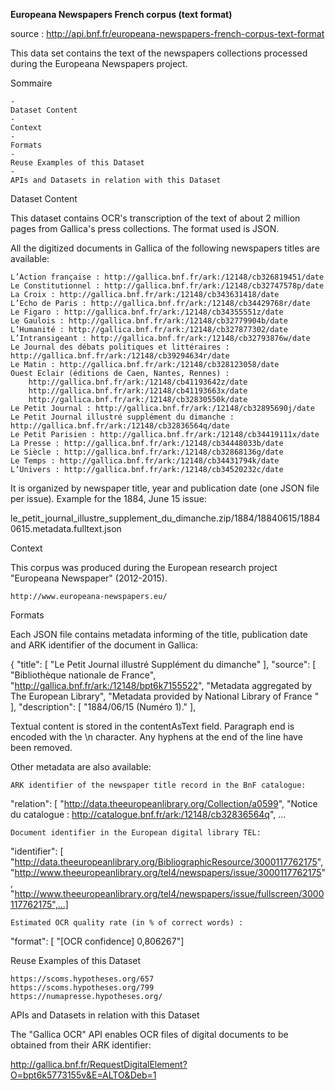 **Europeana Newspapers French corpus (text format)**

source : http://api.bnf.fr/europeana-newspapers-french-corpus-text-format



This data set contains the text of the newspapers collections processed during the Europeana Newspapers project.

Sommaire

    -
    Dataset Content
    -
    Context
    -
    Formats
    -
    Reuse Examples of this Dataset
    -
    APIs and Datasets in relation with this Dataset

Dataset Content

This dataset contains OCR's transcription of the text of about 2 million pages from Gallica's press collections. The format used is JSON.

All the digitized documents in Gallica of the following newspapers titles are available:

    L’Action française : http://gallica.bnf.fr/ark:/12148/cb326819451/date
    Le Constitutionnel : http://gallica.bnf.fr/ark:/12148/cb32747578p/date
    La Croix : http://gallica.bnf.fr/ark:/12148/cb343631418/date
    L’Echo de Paris : http://gallica.bnf.fr/ark:/12148/cb34429768r/date
    Le Figaro : http://gallica.bnf.fr/ark:/12148/cb34355551z/date
    Le Gaulois : http://gallica.bnf.fr/ark:/12148/cb32779904b/date
    L’Humanité : http://gallica.bnf.fr/ark:/12148/cb327877302/date
    L’Intransigeant : http://gallica.bnf.fr/ark:/12148/cb32793876w/date
    Le Journal des débats politiques et littéraires : http://gallica.bnf.fr/ark:/12148/cb39294634r/date
    Le Matin : http://gallica.bnf.fr/ark:/12148/cb328123058/date
    Ouest Eclair (éditions de Caen, Nantes, Rennes) :
        http://gallica.bnf.fr/ark:/12148/cb41193642z/date
        http://gallica.bnf.fr/ark:/12148/cb41193663x/date
        http://gallica.bnf.fr/ark:/12148/cb32830550k/date
    Le Petit Journal : http://gallica.bnf.fr/ark:/12148/cb32895690j/date
    Le Petit Journal illustré supplément du dimanche : http://gallica.bnf.fr/ark:/12148/cb32836564q/date
    Le Petit Parisien : http://gallica.bnf.fr/ark:/12148/cb34419111x/date
    La Presse : http://gallica.bnf.fr/ark:/12148/cb34448033b/date
    Le Siècle : http://gallica.bnf.fr/ark:/12148/cb32868136g/date
    Le Temps : http://gallica.bnf.fr/ark:/12148/cb34431794k/date
    L’Univers : http://gallica.bnf.fr/ark:/12148/cb34520232c/date

It is organized by newspaper title, year and publication date (one JSON file per issue). Example for the 1884, June 15 issue:

le_petit_journal_illustre_supplement_du_dimanche.zip/1884/18840615/18840615.metadata.fulltext.json

 
Context

This corpus was produced during the European research project "Europeana Newspaper" (2012-2015).

    http://www.europeana-newspapers.eu/

Formats

Each JSON file contains metadata informing of the title, publication date and ARK identifier of the document in Gallica:

{
	"title": [
		"Le Petit Journal illustré Supplément du dimanche"
	],
	"source": [
		"Bibliothèque nationale de France",
		"http://gallica.bnf.fr/ark:/12148/bpt6k7155522",
		"Metadata aggregated by The European Library",
		"Metadata provided by National Library of France "
	],
	"description": [
		"1884/06/15 (Numéro 1)."
	],

Textual content is stored in the contentAsText field.  Paragraph end is encoded with the \n character. Any hyphens at the end of the line have been removed.

Other metadata are also available:

    ARK identifier of the newspaper title record in the BnF catalogue:

"relation": [
"http://data.theeuropeanlibrary.org/Collection/a0599",
"Notice du catalogue : http://catalogue.bnf.fr/ark:/12148/cb32836564q", …

    Document identifier in the European digital library TEL:

"identifier": [ "http://data.theeuropeanlibrary.org/BibliographicResource/3000117762175",
"http://www.theeuropeanlibrary.org/tel4/newspapers/issue/3000117762175",
"http://www.theeuropeanlibrary.org/tel4/newspapers/issue/fullscreen/3000117762175",...]

    Estimated OCR quality rate (in % of correct words) :

"format": [
"[OCR confidence] 0,806267"]

 
Reuse Examples of this Dataset

    https://scoms.hypotheses.org/657
    https://scoms.hypotheses.org/799
    https://numapresse.hypotheses.org/

APIs and Datasets in relation with this Dataset

The "Gallica OCR" API enables OCR files of digital documents to be obtained from their ARK identifier:

http://gallica.bnf.fr/RequestDigitalElement?O=bpt6k5773155v&E=ALTO&Deb=1